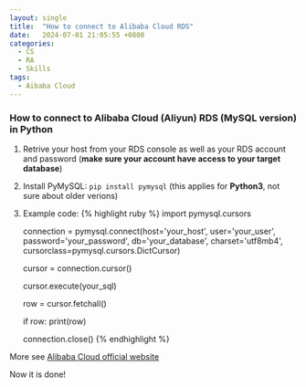 ```yaml
---
layout: single
title:  "How to connect to Alibaba Cloud RDS"
date:   2024-07-01 21:05:55 +0800
categories:
  - CS
  - RA
  - Skills
tags:
  - Aibaba Cloud
---
```

### How to connect to Alibaba Cloud (Aliyun) RDS (MySQL version) in Python

1. Retrive your host from your RDS console as well as your RDS account and password (**make sure your account have access to your target database**)
2. Install PyMySQL: `pip install pymysql` (this applies for **Python3**, not sure about older verions)
3. Example code:
    {% highlight ruby %}
    import pymysql.cursors

    connection = pymysql.connect(host='your_host',
                                 user='your_user',
                                 password='your_password',
                                 db='your_database',
                                 charset='utf8mb4',
                                 cursorclass=pymysql.cursors.DictCursor)

    cursor = connection.cursor()

    cursor.execute(your_sql)

    row = cursor.fetchall()
	
    if row:
	    print(row)

    connection.close()
    {% endhighlight %}

More see [Alibaba Cloud official website](https://www.alibabacloud.com/en?_p_lc=1)

Now it is done!
